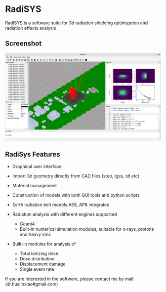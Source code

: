 # RadiSYS
RadiSYS is a software suite for 3d radiation shielding optimization and radiation effects analysis 
## Screenshot
![RadiSYS GUI](radsys.png?raw=true "RadiSYS")

## RadiSys Features  

* Graphical user interface
* Import 3d geometry directly  from CAD files (step, iges, stl etc)
* Material management 
* Construction of models with both GUI tools and python scripts 
* Earth radiation belt models AE8, AP8 integrated
* Radiation analysis with different engines supported
  * Geant4
  * Built-in numerical simulation modules, suitable for x-rays, protons and heavy ions
* Built-in modules for analysis of 

  * Total ionizing dose
  *  Dose distribution 
  *  Displacement damage
  *  Single event rate



If you are interested in the software, please contact me by mail (dr.hualinxiao#gmail.com)

